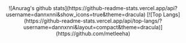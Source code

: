 <div align=center> 
  ![Anurag's github stats](https://github-readme-stats.vercel.app/api?username=dannxnni&show_icons=true&theme=dracula)  
  [![Top Langs](https://github-readme-stats.vercel.app/api/top-langs/?username=dannxnni&layout=compact&theme=dracula)](https://github.com/metleeha) 
</div>
